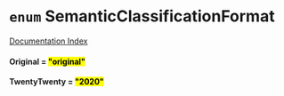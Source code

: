 # `enum` SemanticClassificationFormat

[Documentation Index](../README.md)

#### Original = <mark>"original"</mark>



#### TwentyTwenty = <mark>"2020"</mark>



